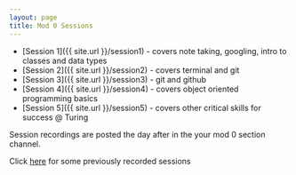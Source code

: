 ```yaml
---
layout: page
title: Mod 0 Sessions
---
```


* [Session 1]({{ site.url }}/session1) - covers note taking, googling, intro to classes and data types
* [Session 2]({{ site.url }}/session2) - covers terminal and git
* [Session 3]({{ site.url }}/session3) - git and github
* [Session 4]({{ site.url }}/session4) - covers object oriented programming basics
* [Session 5]({{ site.url }}/session5) - covers other critical skills for success @ Turing

Session recordings are posted the day after in the your mod 0 section channel.

Click [here](https://www.youtube.com/playlist?list=PL1Y67f0xPzdO9ChmEnqMif4Y5uO3lAl4l) for some previously recorded sessions
